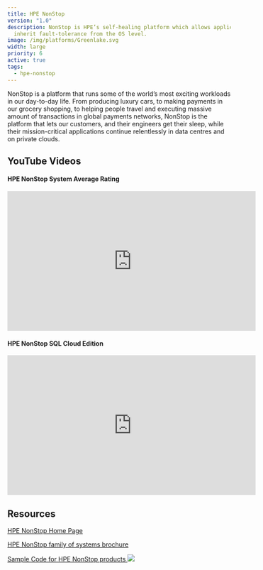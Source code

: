 ```yaml
---
title: HPE NonStop
version: "1.0"
description: NonStop is HPE’s self-healing platform which allows applications to
  inherit fault-tolerance from the OS level.
image: /img/platforms/Greenlake.svg
width: large
priority: 6
active: true
tags:
  - hpe-nonstop
---
```

NonStop is a platform that runs some of the world’s most exciting workloads in our day-to-day life. From producing luxury cars, to making payments in our grocery shopping, to helping people travel and executing massive amount of transactions in global payments networks, NonStop is the platform that lets our customers, and their engineers get their sleep, while their mission-critical applications continue relentlessly in data centres and on private clouds.

## YouTube Videos

#### HPE NonStop System Average Rating
<iframe width="560" height="315" src="https://www.youtube.com/embed/R9OWC5jRpuE" title="YouTube video player" frameborder="0" allow="accelerometer; autoplay; clipboard-write; encrypted-media; gyroscope; picture-in-picture; web-share" allowfullscreen></iframe>

#### HPE NonStop SQL Cloud Edition
<iframe width="560" height="315" src="https://www.youtube.com/embed/5b-h20SduTc" title="YouTube video player" frameborder="0" allow="accelerometer; autoplay; clipboard-write; encrypted-media; gyroscope; picture-in-picture; web-share" allowfullscreen></iframe>

## Resources

[HPE NonStop Home Page](https://www.hpe.com/us/en/servers/nonstop.html)

[HPE NonStop family of systems brochure](https://www.hpe.com/psnow/doc/4aa4-2988enw)

[Sample Code for HPE NonStop products ![](Github)](https://github.com/HewlettPackard/NonStop)